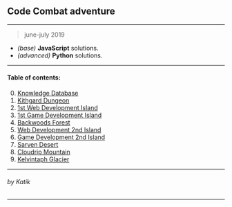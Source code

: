 ## Code Combat adventure

___

> june-july 2019

+ _(base)_ __JavaScript__ solutions.
+ _(advanced)_ __Python__ solutions.

___

#### Table of contents:
0. [Knowledge Database](0_Review)
1. [Kithgard Dungeon](1_Kithgard_Dungeon/)
2. [1st Web Development Island](2_Web1/)
3. [1st Game Development Island](3_GameDev1/)
4. [Backwoods Forest](4_Backwoods_Forest/)
5. [Web Development 2nd Island](5_Web2/)
6. [Game Development 2nd Island](6_GabeDev2/)
7. [Sarven Desert](7_Sarven_Desert/)
8. [Cloudrip Mountain](8_Cloudrip_Mountain/)
9. [Kelvintaph Glacier](9_Kelvintaph_Glacier/)

___

###### by _Katik_

___
